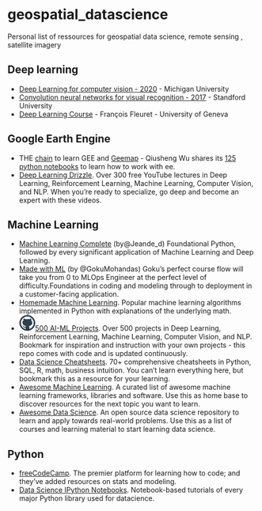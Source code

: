 # geospatial_datascience
Personal list of ressources for geospatial data science, remote sensing , satellite imagery


## Deep learning
- [Deep Learning for computer vision - 2020](https://www.youtube.com/playlist?list=PL5-TkQAfAZFbzxjBHtzdVCWE0Zbhomg7r) - Michigan University
- [Convolution neural networks for visual recognition - 2017](https://www.youtube.com/playlist?list=PL3FW7Lu3i5JvHM8ljYj-zLfQRF3EO8sYv) - Standford University
- [Deep Learning Course](https://fleuret.org/dlc/) - François Fleuret - University of Geneva



## Google Earth Engine

- THE [chain](https://youtube.com/playlist?list=PLAxJ4-o7ZoPfIzzZRHOgPOaUM0J9hhv0N) to learn GEE and [Geemap](https://geemap.org/)  - Qiusheng Wu shares its [125 python notebooks](https://geemap.org/) to learn how to work with ee. 
- [Deep Learning Drizzle](https://github.com/kmario23/deep-learning-drizzle). Over 300 free YouTube lectures in Deep Learning, Reinforcement Learning, Machine Learning, Computer Vision, and NLP. When you’re ready to specialize, go deep and become an expert with these videos. 


## Machine Learning

- [Machine Learning Complete](https://github.com/Nyandwi/machine_learning_complete) (by@Jeande_d) Foundational Python, followed by every significant application of Machine Learning and Deep Learning.
- [Made with ML](https://madewithml.com/) (by @GokuMohandas) Goku’s perfect course flow will take you from 0 to MLOps Engineer at the perfect level of difficulty.Foundations in coding and modeling through to deployment in a customer-facing application.
- [Homemade Machine Learning](https://github.com/trekhleb/homemade-machine-learning). Popular machine learning algorithms implemented in Python with explanations of the underlying math. 
- ![](https://raw.githubusercontent.com/jbbarre/geospatial_datascience/main/github.png)[500 AI-ML Projects](https://github.com/ashishpatel26/500-AI-Machine-learning-Deep-learning-Computer-vision-NLP-Projects-with-code ). Over 500 projects in Deep Learning, Reinforcement Learning, Machine Learning, Computer Vision, and NLP. Bookmark for inspiration and instruction with your own projects - this repo comes with code and is updated continuously.
- [Data Science Cheatsheets](https://github.com/FavioVazquez/ds-cheatsheets). 70+ comprehensive cheatsheets in Python, SQL, R, math, business intuition. You can’t learn everything here, but bookmark this as a resource for your learning.
- [Awesome Machine Learning](https://github.com/josephmisiti/awesome-machine-learning). A curated list of awesome machine learning frameworks, libraries and software. Use this as home base to discover resources for the next topic you want to learn.
- [Awesome Data Science](https://github.com/academic/awesome-datascience). An open source data science repository to learn and apply towards real-world problems. Use this as a list of courses and learning material to start learning data science.


## Python

- [freeCodeCamp](https://github.com/freeCodeCamp/freeCodeCamp). The premier platform for learning how to code; and they’ve added resources on stats and modeling.
- [Data Science IPython Notebooks](https://github.com/donnemartin/data-science-ipython-notebooks). Notebook-based tutorials of every major Python library used for datacience.
